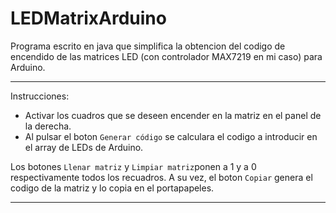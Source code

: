 # LEDMatrixArduino


Programa escrito en java que simplifica la obtencion del codigo de encendido de las 
matrices LED (con controlador MAX7219 en mi caso) para Arduino.

---
Instrucciones:

- Activar los cuadros que se deseen encender en la matriz en el panel de la derecha.
- Al pulsar el boton `Generar código` se calculara el codigo a introducir en el array de LEDs de Arduino.


Los botones `Llenar matriz` y `Limpiar matriz`ponen a 1 y a 0 respectivamente todos los recuadros.
A su vez, el boton `Copiar` genera el codigo de la matriz y lo copia en el portapapeles.


---





	
	


